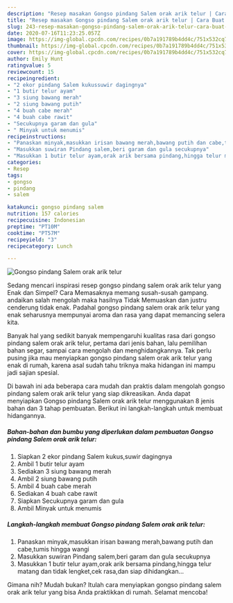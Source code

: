 ```yaml
---
description: "Resep masakan Gongso pindang Salem orak arik telur | Cara Buat Gongso pindang Salem orak arik telur Yang Enak Dan Mudah"
title: "Resep masakan Gongso pindang Salem orak arik telur | Cara Buat Gongso pindang Salem orak arik telur Yang Enak Dan Mudah"
slug: 243-resep-masakan-gongso-pindang-salem-orak-arik-telur-cara-buat-gongso-pindang-salem-orak-arik-telur-yang-enak-dan-mudah
date: 2020-07-16T11:23:25.057Z
image: https://img-global.cpcdn.com/recipes/0b7a191789b4dd4c/751x532cq70/gongso-pindang-salem-orak-arik-telur-foto-resep-utama.jpg
thumbnail: https://img-global.cpcdn.com/recipes/0b7a191789b4dd4c/751x532cq70/gongso-pindang-salem-orak-arik-telur-foto-resep-utama.jpg
cover: https://img-global.cpcdn.com/recipes/0b7a191789b4dd4c/751x532cq70/gongso-pindang-salem-orak-arik-telur-foto-resep-utama.jpg
author: Emily Hunt
ratingvalue: 5
reviewcount: 15
recipeingredient:
- "2 ekor pindang Salem kukussuwir dagingnya"
- "1 butir telur ayam"
- "3 siung bawang merah"
- "2 siung bawang putih"
- "4 buah cabe merah"
- "4 buah cabe rawit"
- "Secukupnya garam dan gula"
- " Minyak untuk menumis"
recipeinstructions:
- "Panaskan minyak,masukkan irisan bawang merah,bawang putih dan cabe,tumis hingga wangi"
- "Masukkan suwiran Pindang salem,beri garam dan gula secukupnya"
- "Masukkan 1 butir telur ayam,orak arik bersama pindang,hingga telur matang dan tidak lengket,cek rasa,dan siap dihidangkan..."
categories:
- Resep
tags:
- gongso
- pindang
- salem

katakunci: gongso pindang salem 
nutrition: 157 calories
recipecuisine: Indonesian
preptime: "PT10M"
cooktime: "PT57M"
recipeyield: "3"
recipecategory: Lunch

---
```



![Gongso pindang Salem orak arik telur](https://img-global.cpcdn.com/recipes/0b7a191789b4dd4c/751x532cq70/gongso-pindang-salem-orak-arik-telur-foto-resep-utama.jpg)

Sedang mencari inspirasi resep gongso pindang salem orak arik telur yang Enak dan Simpel? Cara Memasaknya memang susah-susah gampang. andaikan salah mengolah maka hasilnya Tidak Memuaskan dan justru cenderung tidak enak. Padahal gongso pindang salem orak arik telur yang enak seharusnya mempunyai aroma dan rasa yang dapat memancing selera kita.

Banyak hal yang sedikit banyak mempengaruhi kualitas rasa dari gongso pindang salem orak arik telur, pertama dari jenis bahan, lalu pemilihan bahan segar, sampai cara mengolah dan menghidangkannya. Tak perlu pusing jika mau menyiapkan gongso pindang salem orak arik telur yang enak di rumah, karena asal sudah tahu triknya maka hidangan ini mampu jadi sajian spesial.




Di bawah ini ada beberapa cara mudah dan praktis dalam mengolah gongso pindang salem orak arik telur yang siap dikreasikan. Anda dapat menyiapkan Gongso pindang Salem orak arik telur menggunakan 8 jenis bahan dan 3 tahap pembuatan. Berikut ini langkah-langkah untuk membuat hidangannya.

<!--inarticleads1-->

##### Bahan-bahan dan bumbu yang diperlukan dalam pembuatan Gongso pindang Salem orak arik telur:

1. Siapkan 2 ekor pindang Salem kukus,suwir dagingnya
1. Ambil 1 butir telur ayam
1. Sediakan 3 siung bawang merah
1. Ambil 2 siung bawang putih
1. Ambil 4 buah cabe merah
1. Sediakan 4 buah cabe rawit
1. Siapkan Secukupnya garam dan gula
1. Ambil  Minyak untuk menumis




<!--inarticleads2-->

##### Langkah-langkah membuat Gongso pindang Salem orak arik telur:

1. Panaskan minyak,masukkan irisan bawang merah,bawang putih dan cabe,tumis hingga wangi
1. Masukkan suwiran Pindang salem,beri garam dan gula secukupnya
1. Masukkan 1 butir telur ayam,orak arik bersama pindang,hingga telur matang dan tidak lengket,cek rasa,dan siap dihidangkan...




Gimana nih? Mudah bukan? Itulah cara menyiapkan gongso pindang salem orak arik telur yang bisa Anda praktikkan di rumah. Selamat mencoba!
